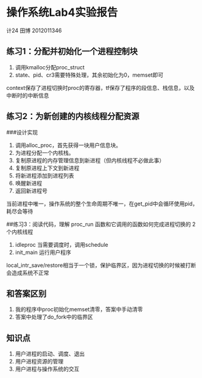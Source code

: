 # 操作系统Lab4实验报告
计24 田博 2012011346

## 练习1：分配并初始化一个进程控制块
1. 调用kmalloc分配proc_struct
2. state、pid、cr3需要特殊处理，其余初始化为0，memset即可

context保存了进程切换时proc的寄存器，tf保存了程序的段信息、栈信息，以及中断时的中断信息

## 练习2：为新创建的内核线程分配资源
###设计实现
1. 调用alloc_proc，首先获得一块用户信息块。
2. 为进程分配一个内核栈。
3. 复制原进程的内存管理信息到新进程（但内核线程不必做此事）
4. 复制原进程上下文到新进程
5. 将新进程添加到进程列表
6. 唤醒新进程
7. 返回新进程号

当前进程中唯一，操作系统的整个生命周期不唯一，在get_pid中会循环使用pid，耗尽会等待

##练习3：阅读代码，理解 proc_run 函数和它调用的函数如何完成进程切换的
2个内核线程

1. idleproc 当需要调度时，调用schedule
2. init_main 运行用户程序

local_intr_save/restore相当于一个锁，保护临界区，因为进程切换的时候被打断会造成系统不正常

## 和答案区别
1. 我的程序中proc初始化memset清零，答案中手动清零
2. 答案中处理了do_fork中的临界区

## 知识点
1. 用户进程的启动、调度、退出
2. 用户进程资源的管理
3. 用户进程与操作系统的交互